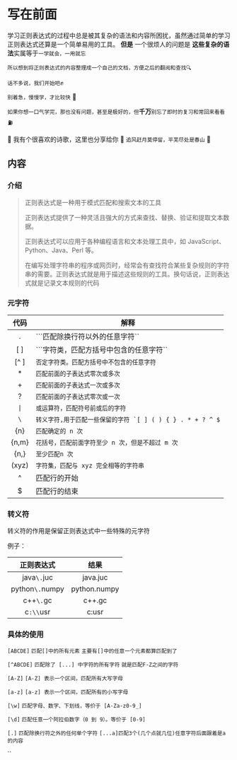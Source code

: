 # 写在前面
学习正则表达式的过程中总是被其复杂的语法和内容所困扰，虽然通过简单的学习正则表达式还算是一个简单易用的工具。
**但是** 一个很烦人的问题是 **这些复杂的语法**实属等于`一学就会，一用就忘`

```所以想到将正则表达式的内容整理成一个自己的文档，方便之后的翻阅和查找🔍```

```话不多说，我们开始吧```✊️

`别着急，慢慢学，才比较快` 💪

`如果你想一口气学完，那也没有问题，甚至是极好的，但`**千万**`别忘了即时的复习和常回来看看` ⛽️

🤪 我有个很喜欢的诗歌，这里也分享给你 👋 `追风赶月莫停留，平芜尽处是春山` 👋

## 内容

### 介绍
> 正则表达式是一种用于模式匹配和搜索文本的工具
>
> 正则表达式提供了一种灵活且强大的方式来查找、替换、验证和提取文本数据。
>
> 正则表达式可以应用于各种编程语言和文本处理工具中，如 JavaScript、Python、Java、Perl 等。
>
> 在编写处理字符串的程序或网页时，经常会有查找符合某些复杂规则的字符串的需要。正则表达式就是用于描述这些规则的工具。换句话说，正则表达式就是记录文本规则的代码
>
### 元字符 

|代码|解释|
|:----:|----|
|.|```匹配除换行符以外的任意字符``|
|[ ]|```字符类，匹配方括号中包含的任意字符``|
|[^ ]|```否定字符类。匹配方括号中不包含的任意字符```|
|*|```匹配前面的子表达式零次或多次```|
|+|```匹配前面的子表达式一次或多次```|
|?|```匹配前面的子表达式零次或一次```|
|`\|`|	```或运算符，匹配符号前或后的字符```|
|`\`|```转义字符,用于匹配一些保留的字符 `[ ] ( ) { } . * + ? ^ $```|
|{n}|```匹配确定的 n 次```|
|{n,m}|```花括号，匹配前面字符至少 n 次，但是不超过 m 次```|
|{n,}|```至少匹配n 次```|
|(xyz)|```字符集，匹配与 xyz 完全相等的字符串```|
|^|匹配行的开始|
|$|匹配行的结束|

### 转义符

转义符的作用是保留正则表达式中一些特殊的元字符

例子：

|正则表达式|结果|
|:-----:|:----:|
|java`\.`juc|java.juc|
|python`\.`numpy|python.numpy|
|c++`\.`gc|c++.gc|
|c`:\\`usr|c:usr|

### 具体的使用

`[ABCDE]` `匹配[]中的所有元素` `主要有[]中的任意一个元素都算匹配到了`

`[^ABCDE]` `匹配除了 [...] 中字符的所有字符` `就是匹配F-Z之间的字符`

`[A-Z]` `[A-Z] 表示一个区间，匹配所有大写字母` 

`[a-z]` `[a-z] 表示一个区间，匹配所有的小写字母`

`[\w]` `匹配字母、数字、下划线，等价于 [A-Za-z0-9_]`

`[\d]` `匹配任意一个阿拉伯数字（0 到 9）。等价于 [0-9]`

`[.]` `匹配除换行符之外的任何单个字符` `[...a]匹配3个(几个点就几位)任意字符后面跟着是a的内容`

``
